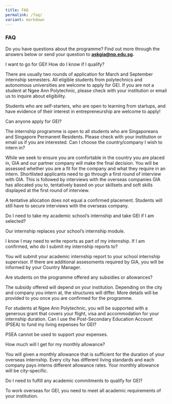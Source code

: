```yaml
---
title: FAQ
permalink: /faq/
variant: markdown
---
```

### **FAQ**

Do you have questions about the programme? Find out more through the answers below or send your question to **[askgia@np.edu.sg](mailto:Askgia@np.edu.sg).**

I want to go for GEI! How do I know if I qualify?

There are usually two rounds of application for March and September internship semesters. All eligible students from polytechnics and autonomous universities are welcome to apply for GEI. If you are not a student at Ngee Ann Polytechnic, please check with your institution or email us to inquire about eligibility.

Students who are self-starters, who are open to learning from startups, and have evidence of their interest in entrepreneurship are welcome to apply!

Can anyone apply for GEI?

The internship programme is open to all students who are Singaporeans and Singapore Permanent Residents. Please check with your institution or email us if you are interested. Can I choose the country/company I wish to intern in?

While we seek to ensure you are comfortable in the country you are placed in, GIA and our partner company will make the final decision. You will be assessed whether you are a fit for the company and what they require in an intern. Shortlisted applicants need to go through a first round of interview with GIA. This is followed by interviews with the overseas companies GIA has allocated you to, tentatively based on your skillsets and soft skills displayed at the first round of interview.

A tentative allocation does not equal a confirmed placement. Students will still have to secure interviews with the overseas company.

Do I need to take my academic school’s internship and take GEI if I am selected?

Our internship replaces your school’s internship module.

I know I may need to write reports as part of my internship. If I am confirmed, who do I submit my internship reports to?

  
You will submit your academic internship report to your school internship supervisor. If there are additional assessments required by GIA, you will be informed by your Country Manager.

Are students on the programme offered any subsidies or allowances?

The subsidy offered will depend on your institution. Depending on the city and company you intern at, the structures will differ. More details will be provided to you once you are confirmed for the programme.  
  
For students at Ngee Ann Polytechnic, you will be supported with a generous grant that covers your flight, visa and accommodation for your internship duration. Can I use the Post-Secondary Education Account (PSEA) to fund my living expenses for GEI?

PSEA cannot be used to support your expenses.

How much will I get for my monthly allowance?

You will given a monthly allowance that is sufficient for the duration of your overseas internship. Every city has different living standards and each company pays interns different allowance rates. Your monthly allowance will be city-specific.

Do I need to fulfill any academic commitments to qualify for GEI?

To work overseas for GEI, you need to meet all academic requirements of your institution.